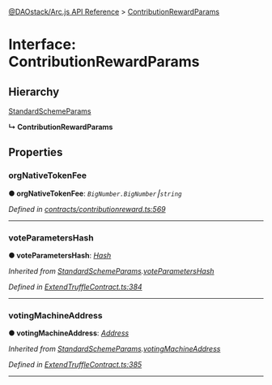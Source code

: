 [@DAOstack/Arc.js API Reference](../README.md) > [ContributionRewardParams](../interfaces/contributionrewardparams.md)



# Interface: ContributionRewardParams

## Hierarchy


 [StandardSchemeParams](standardschemeparams.md)

**↳ ContributionRewardParams**








## Properties
<a id="orgnativetokenfee"></a>

###  orgNativeTokenFee

**●  orgNativeTokenFee**:  *`BigNumber.BigNumber`⎮`string`* 

*Defined in [contracts/contributionreward.ts:569](https://github.com/daostack/arc.js/blob/6909d59/lib/contracts/contributionreward.ts#L569)*





___

<a id="voteparametershash"></a>

###  voteParametersHash

**●  voteParametersHash**:  *[Hash](../#hash)* 

*Inherited from [StandardSchemeParams](standardschemeparams.md).[voteParametersHash](standardschemeparams.md#voteparametershash)*

*Defined in [ExtendTruffleContract.ts:384](https://github.com/daostack/arc.js/blob/6909d59/lib/ExtendTruffleContract.ts#L384)*





___

<a id="votingmachineaddress"></a>

###  votingMachineAddress

**●  votingMachineAddress**:  *[Address](../#address)* 

*Inherited from [StandardSchemeParams](standardschemeparams.md).[votingMachineAddress](standardschemeparams.md#votingmachineaddress)*

*Defined in [ExtendTruffleContract.ts:385](https://github.com/daostack/arc.js/blob/6909d59/lib/ExtendTruffleContract.ts#L385)*





___


